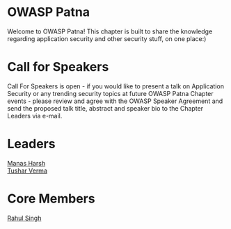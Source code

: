 <div>
<h1> OWASP Patna</h1>
<p>
   Welcome to OWASP Patna! This chapter is built to share the knowledge regarding application security and other security stuff, on one place:)
</p>
<div>
<h1>Call for Speakers</h1>
<p>
   Call For Speakers is open - if you would like to present a talk on Application Security or any trending security topics at future OWASP Patna Chapter events - please review  and agree with the OWASP Speaker Agreement and send the proposed talk title, abstract and speaker bio to the Chapter Leaders via e-mail.
</p>
<div>
</div>

<div>
<h1>Leaders</h1>
<a href = "mailto: manas.harsh@owasp.org">Manas Harsh</a>
   <br>
<a href = "mailto: tushar.verma@owasp.org">Tushar Verma</a>
   <div>
<h1>Core Members</h1> 
<a href = "mailto: rs992214@gmail.com">Rahul Singh</a>
<div>
</div>
